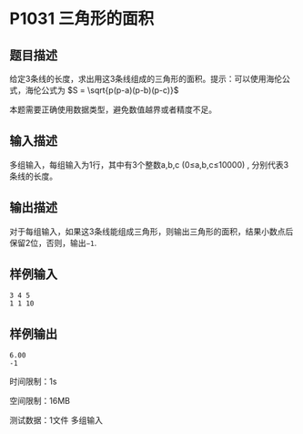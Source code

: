 # P1031 三角形的面积

## 题目描述

给定3条线的长度，求出用这3条线组成的三角形的面积。提示：可以使用海伦公式，海伦公式为  $S = \sqrt{p(p-a)(p-b)(p-c)}\$

本题需要正确使用数据类型，避免数值越界或者精度不足。

## 输入描述

多组输入，每组输入为1行，其中有3个整数a,b,c (0≤a,b,c≤10000) , 分别代表3条线的长度。

## 输出描述

对于每组输入，如果这3条线能组成三角形，则输出三角形的面积，结果小数点后保留2位，否则，输出`−1`.

## 样例输入

```
3 4 5
1 1 10
```

## 样例输出

```
6.00
-1
```

时间限制：1s

空间限制：16MB

测试数据：1文件 多组输入
